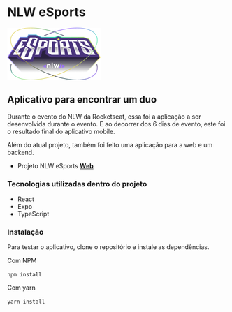 # NLW eSports

![Logo do evento](src/assets/logo-nlw-esports.png "NLW eSports")

## Aplicativo para encontrar um duo

Durante o evento do NLW da Rocketseat, essa foi a aplicação a ser desenvolvida durante o evento.
E ao decorrer dos 6 dias de evento, este foi o resultado final do aplicativo mobile.

Além do atual projeto, também foi feito uma aplicação para a web e um backend.

- Projeto NLW eSports **[Web](https://github.com/ImFelippe365/nlw-esports-web)**

### Tecnologias utilizadas dentro do projeto

- React
- Expo
- TypeScript

### Instalação

Para testar o aplicativo, clone o repositório e instale as dependências.

Com NPM

``
    npm install
``

Com yarn

``
    yarn install
``

